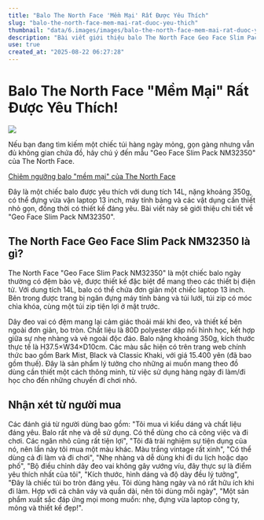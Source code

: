 ```yaml
---
title: "Balo The North Face 'Mềm Mại' Rất Được Yêu Thích"
slug: "balo-the-north-face-mem-mai-rat-duoc-yeu-thich"
thumbnail: "data/6.images/images/balo-the-north-face-mem-mai-rat-duoc-yeu-thich.webp"
description: "Bài viết giới thiệu balo The North Face Geo Face Slim Pack NM32350, một chiếc balo mỏng nhẹ, tiện lợi cho cả công việc và đi chơi, được người dùng đánh giá cao về thiết kế và tính năng."
use: true
created_at: "2025-08-22 06:27:28"
---
```


# Balo The North Face "Mềm Mại" Rất Được Yêu Thích!

![](/images/20250821-10123624-it_nlab-000-1-view.webp)

Nếu bạn đang tìm kiếm một chiếc túi hàng ngày mỏng, gọn gàng nhưng vẫn đủ không gian chứa đồ, hãy chú ý đến mẫu "Geo Face Slim Pack NM32350" của The North Face.

[Chiêm ngưỡng balo "mềm mại" của The North Face](https://nlab.itmedia.co.jp/research/articles/3516027/2/#utm_source=yahoo_v3&utm_medium=feed&utm_campaign=20250821-10123624&utm_term=it_nlab-life&utm_content=embed)

Đây là một chiếc balo được yêu thích với dung tích 14L, nặng khoảng 350g, có thể đựng vừa vặn laptop 13 inch, máy tính bảng và các vật dụng cần thiết nhỏ gọn, đồng thời có thiết kế đáng yêu.
Bài viết này sẽ giới thiệu chi tiết về "Geo Face Slim Pack NM32350".

## The North Face Geo Face Slim Pack NM32350 là gì?

The North Face "Geo Face Slim Pack NM32350" là một chiếc balo ngày thường có đệm bảo vệ, được thiết kế đặc biệt để mang theo các thiết bị điện tử. Với dung tích 14L, balo có thể chứa đơn giản một chiếc laptop 13 inch. Bên trong được trang bị ngăn đựng máy tính bảng và túi lưới, túi zip có móc chìa khóa, cùng một túi zip tiện lợi ở mặt trước.

Dây đeo vai có đệm mang lại cảm giác thoải mái khi đeo, và thiết kế bên ngoài đơn giản, bo tròn. Chất liệu là 80D polyester dập nổi hình học, kết hợp giữa sự nhẹ nhàng và vẻ ngoài độc đáo. Balo nặng khoảng 350g, kích thước thực tế là H37.5×W34×D10cm. Các màu sắc hiện có trên trang web chính thức bao gồm Bark Mist, Black và Classic Khaki, với giá 15.400 yên (đã bao gồm thuế). Đây là sản phẩm lý tưởng cho những ai muốn mang theo đồ dùng cần thiết một cách thông minh, từ việc sử dụng hàng ngày đi làm/đi học cho đến những chuyến đi chơi nhỏ.

## Nhận xét từ người mua

Các đánh giá từ người dùng bao gồm: "Tôi mua vì kiểu dáng và chất liệu đáng yêu. Balo rất nhẹ và dễ sử dụng. Có thể dùng cho cả công việc và đi chơi. Các ngăn nhỏ cũng rất tiện lợi", "Tôi đã trải nghiệm sự tiện dụng của nó, nên lần này tôi mua một màu khác. Màu trắng vintage rất xinh", "Có thể dùng cả đi làm và đi chơi", "Nhẹ nhàng và dễ dùng khi đi du lịch hoặc dạo phố", "Bộ điều chỉnh dây đeo vai không gây vướng víu, đây thực sự là điểm yêu thích nhất của tôi", "Kích thước, hình dáng và độ dày đều lý tưởng", "Đây là chiếc túi bo tròn đáng yêu. Tôi dùng hàng ngày và nó rất hữu ích khi đi làm. Hợp với cả chân váy và quần dài, nên tôi dùng mỗi ngày", "Một sản phẩm xuất sắc đáp ứng mọi mong muốn: nhẹ, đựng vừa laptop công ty, mỏng và thiết kế đẹp!".